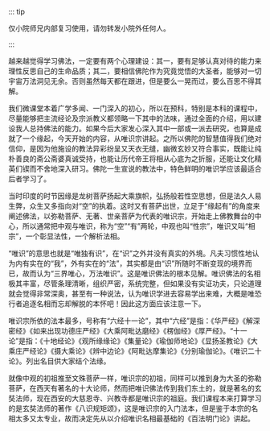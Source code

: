::: tip

仅小院师兄内部复习使用，请勿转发小院外任何人。

:::

​         越来越觉得学习佛法，一定要有两个心理建设：其一，要有足够认真对待的能力来理性反思自己的生命品质；其二，要相信佛陀作为究竟觉悟的大圣者，能够对一切宇宙万法洞见无余。否则虽然每天都在跟进，但是要么一晃而过，要么百思不得其解。

​         我们微课堂本着广学多闻、一门深入的初心，所以在预科，特别是本科的课程中，尽量能够把主流经论及宗派教义都领略一下其中的法味，通过全面的介绍，用以建设我人总持佛法的能力。如果今后大家发心深入其中一部或一派去研究，也算是成就了一个缘起，今天开始的内容，从唯识宗讲起。之所以佛陀的智慧值得我们绝对信仰，是因为他施设的教法异彩纷呈又天衣无缝，幽微玄妙又符合事实，既能让纯朴善良的斋公斋婆真诚受持，也能让历代帝王将相从心底为之折服，还能让文化精英们锲而不舍地深入研习。佛陀一生宣说的教法中，特色鲜明的唯识学应该最适合后者学习了。

​         当时印度的时节因缘是龙树菩萨扬起大乘旗帜，弘扬般若性空思想，但是法久人易生弊，众生又多指向对“空”的执着。这时又有菩萨出世，立足于“缘起有”的角度来阐述佛法，以弥勒菩萨、无著、世亲菩萨为代表的唯识宗，开始走上佛教舞台的中心，所以通常把中观与唯识，称为“空”“有”两轮，中观也叫“性宗”，唯识又叫“相宗”，一个彰显法性，一个解析法相。

​         “唯识”的意思也就是“唯独有识”，在“识”之外并没有真实的外境。凡夫习惯性地认为内有实在的“我”，外有实在的“法”，其实都是由“识”所随时不断变现的境界而已，故而认为“三界唯心，万法唯识”。这是唯识佛法的根本见解。唯识佛法的名相极其丰富，尽管条理清晰，组织严密，系统完整，但如果没有实证功夫，只论道理就会觉得非常深奥，甚至有一种说法，认为唯识学进去容易学出来难，大概是唯恐行者追逐名相而忘却解脱的本怀吧！因此这方面应该注意一下。

​         唯识宗所依的法本最多，号称有“六经十一论”，其中“六经”是指：《华严经》《解深密经》《如来出现功德庄严经》《大乘阿毗达磨经》《楞伽经》《厚严经》。“十一论”是指：《十地经论》《观所缘缘论》《集量论》《瑜伽师地论》《显扬圣教论》《大乘庄严经论》《摄大乘论》《辨中边论》《阿毗达摩集论》《分别瑜伽论》。《唯识二十论》。列出名目供大家结个法缘。

​         就像中观的初祖推至文殊菩萨一样，唯识宗的初祖，同样可以推到身为大圣的弥勒菩萨，在西天有著名的十大论师，然而把唯识佛法传到我们东土的，就是著名的玄奘法师，现在西安的大慈恩寺、兴教寺都是唯识宗的祖庭。我们课程本来打算学习的是玄奘法师的著作《八识规矩颂》，这是唯识宗的入门法本，但是鉴于本宗的名相太多又太专业，故而决定先从以介绍唯识名相最基础的《百法明门论》讲起。